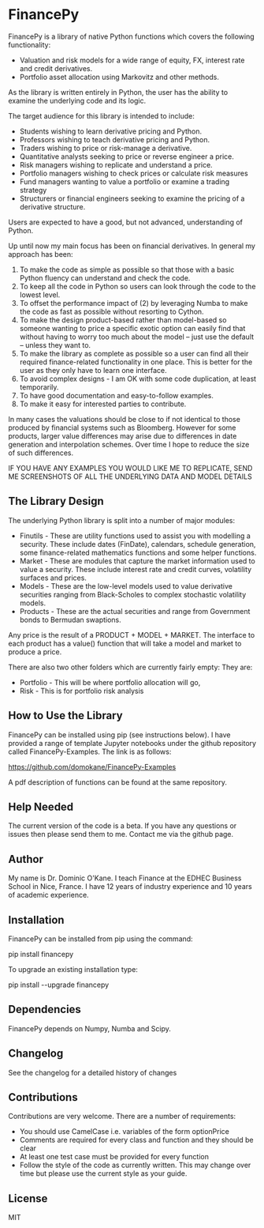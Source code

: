 # FinancePy

FinancePy is a library of native Python functions which covers the following functionality:

* Valuation and risk models for a wide range of equity, FX, interest rate and credit derivatives.
* Portfolio asset allocation using Markovitz and other methods.

As the library is written entirely in Python, the user has the ability to examine the underlying code and its logic.

The target audience for this library is intended to include:

* Students wishing to learn derivative pricing and Python.
* Professors wishing to teach derivative pricing and Python.
* Traders wishing to price or risk-manage a derivative.
* Quantitative analysts seeking to price or reverse engineer a price.
* Risk managers wishing to replicate and understand a price.
* Portfolio managers wishing to check prices or calculate risk measures
* Fund managers wanting to value a portfolio or examine a trading strategy
* Structurers or financial engineers seeking to examine the pricing of a derivative structure.

Users are expected to have a good, but not advanced, understanding of Python.

Up until now my main focus has been on financial derivatives. In general my approach has been:

1. To make the code as simple as possible so that those with a basic Python fluency can understand and check the code.
2. To keep all the code in Python so users can look through the code to the lowest level.
3. To offset the performance impact of (2) by leveraging Numba to make the code as fast as possible without resorting to Cython.
4. To make the design product-based rather than model-based so someone wanting to price a specific exotic option can easily find that without having to worry too much about the model – just use the default – unless they want to.
5. To make the library as complete as possible so a user can find all their required finance-related functionality in one place. This is better for the user as they only have to learn one interface.
6. To avoid complex designs - I am OK with some code duplication, at least temporarily.
7. To have good documentation and easy-to-follow examples.
8. To make it easy for interested parties to contribute.

In many cases the valuations should be close to if not identical to those produced by financial systems such as Bloomberg. However for some products, larger value differences may arise due to differences in date generation and interpolation schemes. Over time I hope to reduce the size of such differences.

IF YOU HAVE ANY EXAMPLES YOU WOULD LIKE ME TO REPLICATE, SEND ME SCREENSHOTS OF ALL THE UNDERLYING DATA AND MODEL DETAILS

## The Library Design
The underlying Python library is split into a number of major modules:

* Finutils - These are utility functions used to assist you with modelling a security. These include dates (FinDate), calendars, schedule generation, some finance-related mathematics functions and some helper functions.
* Market - These are modules that capture the market information used to value a security. These include interest rate and credit curves, volatility surfaces and prices.
* Models - These are the low-level models used to value derivative securities ranging from Black-Scholes to complex stochastic volatility models. 
* Products - These are the actual securities and range from Government bonds to Bermudan swaptions.

Any price is the result of a PRODUCT + MODEL + MARKET. The interface to each product has a value() function that will take a model and market to produce a price.

There are also two other folders which are currently fairly empty: They are:
* Portfolio - This will be where portfolio allocation will go,
* Risk - This is for portfolio risk analysis

## How to Use the Library

FinancePy can be installed using pip (see instructions below). I have provided a range of template Jupyter notebooks under the github repository called FinancePy-Examples. The link is as follows:

https://github.com/domokane/FinancePy-Examples

A pdf description of functions can be found at the same repository.

## Help Needed

The current version of the code is a beta. If you have any questions or issues then please send them to me. Contact me via the github page.

## Author

My name is Dr. Dominic O'Kane. I teach Finance at the EDHEC Business School in Nice, France. I have 12 years of industry experience and 10 years of academic experience.

## Installation

FinancePy can be installed from pip using the command:

pip install financepy

To upgrade an existing installation type:

pip install --upgrade financepy

## Dependencies

FinancePy depends on Numpy, Numba and Scipy.

## Changelog

See the changelog for a detailed history of changes

## Contributions

Contributions are very welcome. There are a number of requirements:

* You should use CamelCase i.e. variables of the form optionPrice
* Comments are required for every class and function and they should be clear
* At least one test case must be provided for every function
* Follow the style of the code as currently written. This may change over time but please use the current style as your guide.

## License

MIT
